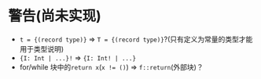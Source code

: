 # 警告(尚未实现)

* `t = {(record type)}` => `T = {(record type)}`?(只有定义为常量的类型才能用于类型说明)
* `{I: Int | ...}!` => `{I: Int! | ...}`
* for/while 块中的`return x`(`x != ()`) => `f::return`(外部块)？